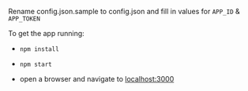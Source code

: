 Rename config.json.sample to config.json and fill in values for `APP_ID` & `APP_TOKEN`

To get the app running:

* `npm install`

* `npm start`

* open a browser and navigate to [localhost:3000](localhost:3000)
